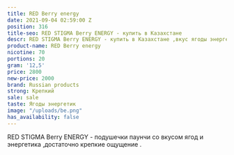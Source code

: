 ```yaml
---
title: RED Berry energy
date: 2021-09-04 02:59:00 Z
position: 316
title-seo: RED STIGMA Berry ENERGY - купить в Казахстане
descr: RED STIGMA Berry ENERGY - купить в Казахстане ,вкус ягоды энергетик
product-name: RED Berry energy
nicotine: 70
portions: 20
gram: '12,5'
price: 2800
new-price: 2000
brand: Russian products
strong: Крепкий
sale: sale
taste: Ягоды энергетик
image: "/uploads/be.png"
has_availability: false
---
```


RED STIGMA Berry ENERGY - подушечки паунчи со вкусом ягод и энергетика ,достаточно крепкие ощущение .
